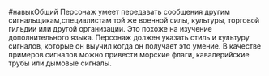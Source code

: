 #навыкОбщий 
Персонаж умеет передавать сообщения другим сигнальщикам,специалистам той же военной силы, культуры, торговой гильдии или другой организации. Это похоже на изучение дополнительного языка. Персонаж должен указать стиль и культуру сигналов, которые он выучил когда он получает это умение. В качестве примеров сигналов можно привести морские флаги, кавалерийские трубы или дымовые сигналы.

